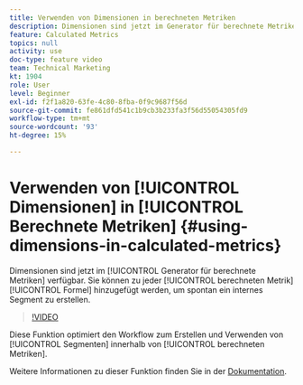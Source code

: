 ```yaml
---
title: Verwenden von Dimensionen in berechneten Metriken
description: Dimensionen sind jetzt im Generator für berechnete Metriken verfügbar. Sie können zu jeder Formel für berechnete Metriken hinzugefügt werden, um spontan ein internes Segment zu erstellen.
feature: Calculated Metrics
topics: null
activity: use
doc-type: feature video
team: Technical Marketing
kt: 1904
role: User
level: Beginner
exl-id: f2f1a820-63fe-4c80-8fba-0f9c9687f56d
source-git-commit: fe861dfd541c1b9cb3b233fa3f56d55054305fd9
workflow-type: tm+mt
source-wordcount: '93'
ht-degree: 15%

---
```


# Verwenden von [!UICONTROL Dimensionen] in [!UICONTROL Berechnete Metriken] {#using-dimensions-in-calculated-metrics}

 Dimensionen sind jetzt im  [!UICONTROL Generator für berechnete Metriken] verfügbar. Sie können zu jeder [!UICONTROL berechneten Metrik] [!UICONTROL Formel] hinzugefügt werden, um spontan ein internes Segment zu erstellen.

>[!VIDEO](https://video.tv.adobe.com/v/23723/?quality=12)

Diese Funktion optimiert den Workflow zum Erstellen und Verwenden von [!UICONTROL Segmenten] innerhalb von [!UICONTROL berechneten Metriken].

Weitere Informationen zu dieser Funktion finden Sie in der [Dokumentation](https://experienceleague.adobe.com/docs/analytics/components/calculated-metrics/calcmetric-workflow/cm-build-metrics.html?lang=en).
